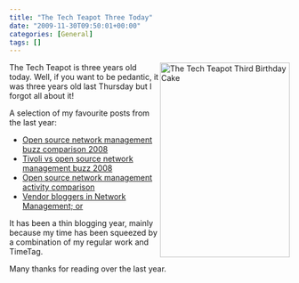```yaml
---
title: "The Tech Teapot Three Today"
date: "2009-11-30T09:50:01+00:00"
categories: [General]
tags: []
---
```


<img class="alignright size-full wp-image-1510" title="The Tech Teapot Third Birthday Cake" src="/image/uploads/2009/11/phpRrWWSsAM.jpg" alt="The Tech Teapot Third Birthday Cake" width="233" height="350" align="right" />The Tech Teapot is three years old today. Well, if you want to be pedantic, it was three years old last Thursday but I forgot all about it!

A selection of my favourite posts from the last year:
<ul>
 	<li><a title="Permanent Link to Open source network management buzz comparison 2008" href="http://techteapot.com/open-source-network-management-buzz-comparison-2008/" rel="bookmark">Open source network management buzz comparison 2008</a></li>
 	<li><a title="Permanent Link to Tivoli vs open source network management buzz 2008" href="http://techteapot.com/tivoli-vs-open-source-network-management-buzz-2008/" rel="bookmark">Tivoli vs open source network management buzz 2008</a></li>
 	<li><a title="Permanent Link to Open source network management activity comparison" href="http://techteapot.com/open-source-network-management-activity-comparison/" rel="bookmark">Open source network management activity comparison</a></li>
 	<li><a title="Permanent Link: Vendor bloggers in Network Management; or" href="http://techteapot.com/vendor-bloggers-in-network-management/" rel="bookmark">Vendor bloggers in Network Management; or</a></li>
</ul>
It has been a thin blogging year, mainly because my time has been squeezed by a combination of my regular work and TimeTag.

Many thanks for reading over the last year.
